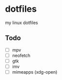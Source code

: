 # dotfiles

my linux dotfiles

## Todo

- [ ] mpv
- [ ] neofetch
- [ ] gtk
- [ ] imv
- [ ] mimeapps (xdg-open)
